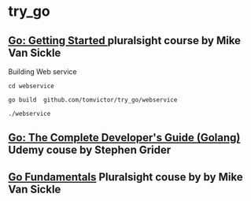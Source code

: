 # try_go

## [Go: Getting Started ](https://app.pluralsight.com/library/courses/getting-started-with-go) pluralsight course by Mike Van Sickle

Building Web service

`cd webservice`

`go build  github.com/tomvictor/try_go/webservice`

`./webservice`

## [Go: The Complete Developer's Guide (Golang)](https://www.udemy.com/course/go-the-complete-developers-guide/) Udemy couse by Stephen Grider

## [Go Fundamentals](https://app.pluralsight.com/library/courses/fundamentals-go/table-of-contents) Pluralsight couse by by Mike Van Sickle

